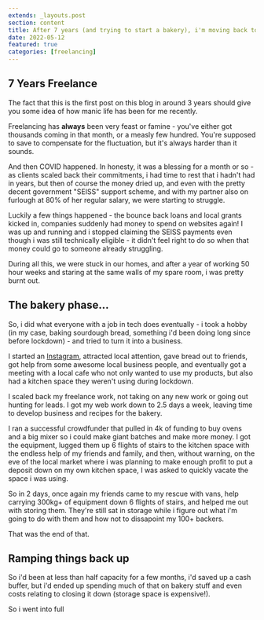 ```yaml
---
extends: _layouts.post
section: content
title: After 7 years (and trying to start a bakery), i'm moving back to a full time role
date: 2022-05-12
featured: true
categories: [freelancing]
---
```


## 7 Years Freelance

The fact that this is the first post on this blog in around 3 years should give you some idea of how manic life has been for me recently.

Freelancing has **always** been very feast or famine - you've either got thousands coming in that month, or a measly few hundred. You're supposed to save to compensate for the fluctuation, but it's always harder than it sounds.

And then COVID happened. In honesty, it was a blessing for a month or so - as clients scaled back their commitments, i had time to rest that i hadn't had in years, but then of course the money dried up, and even with the pretty decent government "SEISS" support scheme, and with my partner also on furlough at 80% of her regular salary, we were starting to struggle.

Luckily a few things happened - the bounce back loans and local grants kicked in, companies suddenly had money to spend on websites again! I was up and running and i stopped claiming the SEISS payments even though i was still technically eligible - it didn't feel right to do so when that money could go to someone already struggling.

During all this, we were stuck in our homes, and after a year of working 50 hour weeks and staring at the same walls of my spare room, i was pretty burnt out.

## The bakery phase...

So, i did what everyone with a job in tech does eventually - i took a hobby (in my case, baking sourdough bread, something i'd been doing long since before lockdown) - and tried to turn it into a business.

I started an [Instagram](https://instagram.com/inbreadcarlisle), attracted local attention, gave bread out to friends, got help from some awesome local business people, and eventually got a meeting with a local cafe who not only wanted to use my products, but also had a kitchen space they weren't using during lockdown.

I scaled back my freelance work, not taking on any new work or going out hunting for leads. I got my web work down to 2.5 days a week, leaving time to develop business and recipes for the bakery.

I ran a successful crowdfunder that pulled in 4k of funding to buy ovens and a big mixer so i could make giant batches and make more money. I got the equipment, lugged them up 6 flights of stairs to the kitchen space with the endless help of my friends and family, and then, without warning, on the eve of the local market where i was planning to make enough profit to put a deposit down on my own kitchen space, I was asked to quickly vacate the space i was using.

So in 2 days, once again my friends came to my rescue with vans, help carrying 300kg+ of equipment down 6 flights of stairs, and helped me out with storing them. They're still sat in storage while i figure out what i'm going to do with them and how not to dissapoint my 100+ backers.

That was the end of that.

## Ramping things back up

So i'd been at less than half capacity for a few months, i'd saved up a cash buffer, but i'd ended up spending much of that on bakery stuff and even costs relating to closing it down (storage space is expensive!).

So i went into full 



